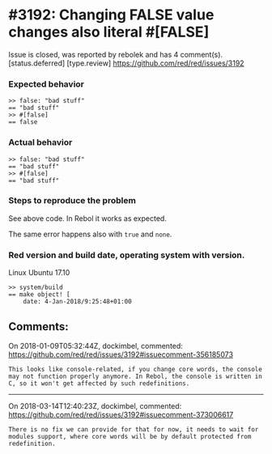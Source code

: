 
#3192: Changing FALSE value changes also literal #[FALSE]
================================================================================
Issue is closed, was reported by rebolek and has 4 comment(s).
[status.deferred] [type.review]
<https://github.com/red/red/issues/3192>

### Expected behavior

```
>> false: "bad stuff"
== "bad stuff"
>> #[false]
== false
```

### Actual behavior

```
>> false: "bad stuff"
== "bad stuff"
>> #[false]
== "bad stuff"
```

### Steps to reproduce the problem

See above code. In Rebol it works as expected. 

The same error happens also with `true` and `none`.

### Red version and build date, operating system with version.

Linux Ubuntu 17.10

```
>> system/build
== make object! [
    date: 4-Jan-2018/9:25:48+01:00
```


Comments:
--------------------------------------------------------------------------------

On 2018-01-09T05:32:44Z, dockimbel, commented:
<https://github.com/red/red/issues/3192#issuecomment-356185073>

    This looks like console-related, if you change core words, the console may not function properly anymore. In Rebol, the console is written in C, so it won't get affected by such redefinitions.

--------------------------------------------------------------------------------

On 2018-03-14T12:40:23Z, dockimbel, commented:
<https://github.com/red/red/issues/3192#issuecomment-373006617>

    There is no fix we can provide for that for now, it needs to wait for modules support, where core words will be by default protected from redefinition.

